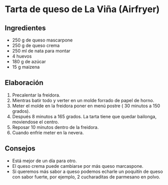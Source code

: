 # Tarta de queso de La Viña (Airfryer)
## Ingredientes
- 250 g de queso mascarpone
- 250 g de queso crema
- 250 ml de nata para montar
- 4 huevos
- 180 g de azúcar
- 15 g maizena 
## Elaboración
1. Precalentar la freidora.
2. Mientras batir todo y verter en un molde forrado de papel de horno.
3. Meter el molde en la freidora poner en menú postre ( 30 minutos a 150 grados).
4. Después 8 minutos a 165 grados. La tarta tiene que quedar bailonga, moviendose el centro.
5. Reposar 10 minutos dentro de la freidora.
6. Cuando enfríe meter en la nevera.
## Consejos
- Está mejor de un día para otro.
- El queso crema puede cambiarse por más queso marcaspone.
- Si queremos más sabor a queso podemos echarle un poquitín de queso con sabor fuerte, por ejemplo, 2 cucharaditas de parmesano en polvo.